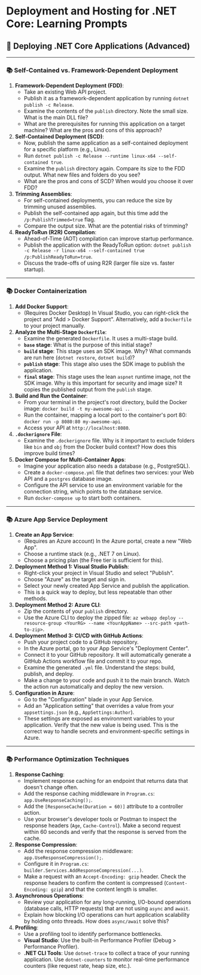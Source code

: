 # Deployment and Hosting for .NET Core: Learning Prompts

## 🚀 Deploying .NET Core Applications (Advanced)

---

### 📚 Self-Contained vs. Framework-Dependent Deployment

1.  **Framework-Dependent Deployment (FDD)**:
    *   Take an existing Web API project.
    *   Publish it as a framework-dependent application by running `dotnet publish -c Release`.
    *   Examine the contents of the `publish` directory. Note the small size. What is the main DLL file?
    *   What are the prerequisites for running this application on a target machine? What are the pros and cons of this approach?
2.  **Self-Contained Deployment (SCD)**:
    *   Now, publish the same application as a self-contained deployment for a specific platform (e.g., Linux).
    *   Run `dotnet publish -c Release --runtime linux-x64 --self-contained true`.
    *   Examine the `publish` directory again. Compare its size to the FDD output. What new files and folders do you see?
    *   What are the pros and cons of SCD? When would you choose it over FDD?
3.  **Trimming Assemblies**:
    *   For self-contained deployments, you can reduce the size by trimming unused assemblies.
    *   Publish the self-contained app again, but this time add the `/p:PublishTrimmed=true` flag.
    *   Compare the output size. What are the potential risks of trimming?
4.  **ReadyToRun (R2R) Compilation**:
    *   Ahead-of-Time (AOT) compilation can improve startup performance.
    *   Publish the application with the ReadyToRun option: `dotnet publish -c Release -r linux-x64 --self-contained true /p:PublishReadyToRun=true`.
    *   Discuss the trade-offs of using R2R (larger file size vs. faster startup).

---

### 📚 Docker Containerization

1.  **Add Docker Support**:
    *   (Requires Docker Desktop) In Visual Studio, you can right-click the project and "Add > Docker Support". Alternatively, add a `Dockerfile` to your project manually.
2.  **Analyze the Multi-Stage `Dockerfile`**:
    *   Examine the generated `Dockerfile`. It uses a multi-stage build.
    *   **`base` stage**: What is the purpose of this initial stage?
    *   **`build` stage**: This stage uses an SDK image. Why? What commands are run here (`dotnet restore`, `dotnet build`)?
    *   **`publish` stage**: This stage also uses the SDK image to publish the application.
    *   **`final` stage**: This stage uses the lean `aspnet` runtime image, not the SDK image. Why is this important for security and image size? It copies the published output from the `publish` stage.
3.  **Build and Run the Container**:
    *   From your terminal in the project's root directory, build the Docker image: `docker build -t my-awesome-api .`.
    *   Run the container, mapping a local port to the container's port 80: `docker run -p 8080:80 my-awesome-api`.
    *   Access your API at `http://localhost:8080`.
4.  **`.dockerignore` File**:
    *   Examine the `.dockerignore` file. Why is it important to exclude folders like `bin` and `obj` from the Docker build context? How does this improve build times?
5.  **Docker Compose for Multi-Container Apps**:
    *   Imagine your application also needs a database (e.g., PostgreSQL).
    *   Create a `docker-compose.yml` file that defines two services: your Web API and a `postgres` database image.
    *   Configure the API service to use an environment variable for the connection string, which points to the database service.
    *   Run `docker-compose up` to start both containers.

---

### 📚 Azure App Service Deployment

1.  **Create an App Service**:
    *   (Requires an Azure account) In the Azure portal, create a new "Web App".
    *   Choose a runtime stack (e.g., .NET 7 on Linux).
    *   Choose a pricing plan (the Free tier is sufficient for this).
2.  **Deployment Method 1: Visual Studio Publish**:
    *   Right-click your project in Visual Studio and select "Publish".
    *   Choose "Azure" as the target and sign in.
    *   Select your newly created App Service and publish the application.
    *   This is a quick way to deploy, but less repeatable than other methods.
3.  **Deployment Method 2: Azure CLI**:
    *   Zip the contents of your `publish` directory.
    *   Use the Azure CLI to deploy the zipped file: `az webapp deploy --resource-group <YourRG> --name <YourAppName> --src-path <path-to-zip>`.
4.  **Deployment Method 3: CI/CD with GitHub Actions**:
    *   Push your project code to a GitHub repository.
    *   In the Azure portal, go to your App Service's "Deployment Center".
    *   Connect it to your GitHub repository. It will automatically generate a GitHub Actions workflow file and commit it to your repo.
    *   Examine the generated `.yml` file. Understand the steps: build, publish, and deploy.
    *   Make a change to your code and push it to the main branch. Watch the action run automatically and deploy the new version.
5.  **Configuration in Azure**:
    *   Go to the "Configuration" blade in your App Service.
    *   Add an "Application setting" that overrides a value from your `appsettings.json` (e.g., `AppSettings:Author`).
    *   These settings are exposed as environment variables to your application. Verify that the new value is being used. This is the correct way to handle secrets and environment-specific settings in Azure.

---

### 📚 Performance Optimization Techniques

1.  **Response Caching**:
    *   Implement response caching for an endpoint that returns data that doesn't change often.
    *   Add the response caching middleware in `Program.cs`: `app.UseResponseCaching();`.
    *   Add the `[ResponseCache(Duration = 60)]` attribute to a controller action.
    *   Use your browser's developer tools or Postman to inspect the response headers (`Age`, `Cache-Control`). Make a second request within 60 seconds and verify that the response is served from the cache.
2.  **Response Compression**:
    *   Add the response compression middleware: `app.UseResponseCompression();`.
    *   Configure it in `Program.cs`: `builder.Services.AddResponseCompression(...)`.
    *   Make a request with an `Accept-Encoding: gzip` header. Check the response headers to confirm the content is compressed (`Content-Encoding: gzip`) and that the content length is smaller.
3.  **Asynchronous Operations**:
    *   Review your application for any long-running, I/O-bound operations (database calls, HTTP requests) that are not using `async` and `await`.
    *   Explain how blocking I/O operations can hurt application scalability by holding onto threads. How does `async/await` solve this?
4.  **Profiling**:
    *   Use a profiling tool to identify performance bottlenecks.
    *   **Visual Studio**: Use the built-in Performance Profiler (Debug > Performance Profiler).
    *   **.NET CLI Tools**: Use `dotnet-trace` to collect a trace of your running application. Use `dotnet-counters` to monitor real-time performance counters (like request rate, heap size, etc.).